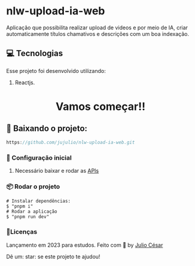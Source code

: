 # nlw-upload-ia-web
Aplicação que possibilita realizar upload de videos e por meio de IA, criar automaticamente títulos chamativos e descrições com um boa indexação.
 
## :computer: Tecnologias
Esse projeto foi desenvolvido utilizando:

1. Reactjs.

<h1 align="center">Vamos começar!!</h1>
 
## :rocket: Baixando o projeto: 
```javascript
https://github.com/jujulio/nlw-upload-ia-web.git
```

### :rocket: Configuração inicial
1. Necessário baixar e rodar as
   [APIs](https://github.com/jujulio/nlw-upload-ia-api)

### :package: Rodar o projeto

```console
# Instalar dependências:
$ "pnpm i"
# Rodar a aplicação
$ "pnpm run dev"

```

 ### :book:Licenças
 Lançamento em 2023 para estudos.
 Feito com :purple_heart: by [Julio César](https://github.com/jujulio)
 
 Dê um: star: se este projeto te ajudou!

